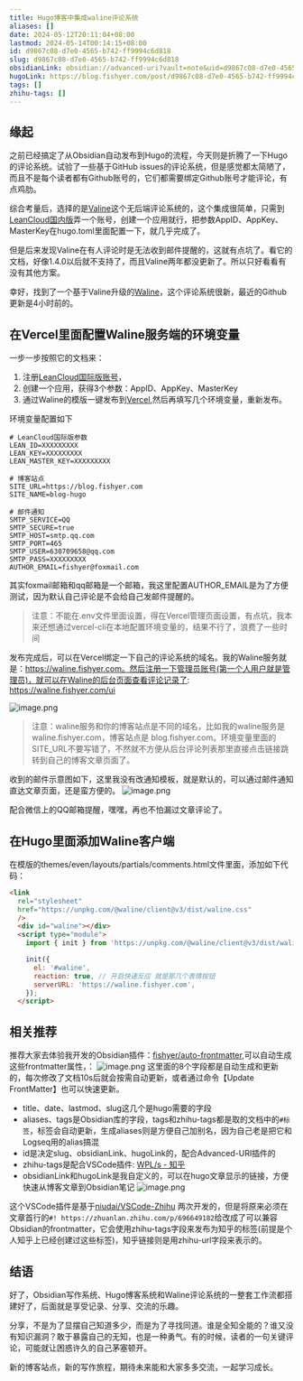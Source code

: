 ```yaml
---
title: Hugo博客中集成waline评论系统
aliases: []
date: 2024-05-12T20:11:04+08:00
lastmod: 2024-05-14T00:14:15+08:00
id: d9867c08-d7e0-4565-b742-ff9994c6d818
slug: d9867c08-d7e0-4565-b742-ff9994c6d818
obsidianLink: obsidian://advanced-uri?vault=note&uid=d9867c08-d7e0-4565-b742-ff9994c6d818
hugoLink: https://blog.fishyer.com/post/d9867c08-d7e0-4565-b742-ff9994c6d818/
tags: []
zhihu-tags: []
---
```


## 缘起

之前已经搞定了从Obsidian自动发布到Hugo的流程，今天则是折腾了一下Hugo的评论系统。试验了一些基于GitHub issues的评论系统，但是感觉都太简陋了，而且不是每个读者都有Github账号的，它们都需要绑定Github账号才能评论，有点鸡肋。

综合考量后，选择的是[Valine](https://valine.js.org/ )这个无后端评论系统的，这个集成很简单，只需到[LeanCloud国内版](https://www.leancloud.cn/ )弄一个账号，创建一个应用就行，把参数AppID、AppKey、MasterKey在hugo.toml里面配置一下，就几乎完成了。

但是后来发现Valine在有人评论时是无法收到邮件提醒的，这就有点坑了。看它的文档，好像1.4.0以后就不支持了，而且Valine两年都没更新了。所以只好看看有没有其他方案。

幸好，找到了一个基于Valine升级的[Waline](https://waline.js.org/guide/get-started/ )，这个评论系统很新，最近的Github更新是4小时前的。

## 在Vercel里面配置Waline服务端的环境变量

一步一步按照它的文档来：
1. 注册[LeanCloud国际版账号](https://console.leancloud.app/apps )，
2. 创建一个应用，获得3个参数：AppID、AppKey、MasterKey
3. 通过Waline的模版一键发布到[Vercel](https://vercel.com),然后再填写几个环境变量，重新发布。

环境变量配置如下
```env
# LeanCloud国际版参数
LEAN_ID=XXXXXXXXX
LEAN_KEY=XXXXXXXXX
LEAN_MASTER_KEY=XXXXXXXXX

# 博客站点
SITE_URL=https://blog.fishyer.com
SITE_NAME=blog-hugo

# 邮件通知
SMTP_SERVICE=QQ
SMTP_SECURE=true
SMTP_HOST=smtp.qq.com
SMTP_PORT=465
SMTP_USER=630709658@qq.com
SMTP_PASS=XXXXXXXXX
AUTHOR_EMAIL=fishyer@foxmail.com
```

其实foxmail邮箱和qq邮箱是一个邮箱，我这里配置AUTHOR_EMAIL是为了方便测试，因为默认自己评论是不会给自己发邮件提醒的。

> 注意：不能在.env文件里面设置，得在Vercel管理页面设置，有点坑，我本来还想通过vercel-cli在本地配置环境变量的，结果不行了，浪费了一些时间

发布完成后，可以在Vercel绑定一下自己的评论系统的域名。我的Waline服务就是：https://waline.fishyer.com。然后注册一下管理员账号(第一个人用户就是管理员)，就可以在Waline的后台页面查看评论记录了: https://waline.fishyer.com/ui

![image.png](https://yupic.oss-cn-shanghai.aliyuncs.com/20240512203725.png)


> 注意：waline服务和你的博客站点是不同的域名，比如我的waline服务是waline.fishyer.com，博客站点是 blog.fishyer.com。环境变量里面的SITE_URL不要写错了，不然就不方便从后台评论列表那里直接点击链接跳转到自己的博客文章页面了。

收到的邮件示意图如下，这里我没有改通知模板，就是默认的，可以通过邮件通知直达文章页面，还是蛮方便的。
![image.png](https://yupic.oss-cn-shanghai.aliyuncs.com/20240512203838.png)

配合微信上的QQ邮箱提醒，嘿嘿，再也不怕漏过文章评论了。


## 在Hugo里面添加Waline客户端

在模版的themes/even/layouts/partials/comments.html文件里面，添加如下代码：
```html
<link
  rel="stylesheet"
  href="https://unpkg.com/@waline/client@v3/dist/waline.css"
  />
  <div id="waline"></div>
  <script type="module">
    import { init } from 'https://unpkg.com/@waline/client@v3/dist/waline.js';

    init({
      el: '#waline',
      reaction: true, // 开启快速反应 就是那几个表情按钮
      serverURL: 'https://waline.fishyer.com',
    });
  </script>

```

## 相关推荐

推荐大家去体验我开发的Obsidian插件：[fishyer/auto-frontmatter](https://github.com/fishyer/auto-frontmatter ),可以自动生成这些frontmatter属性，：
![image.png](https://yupic.oss-cn-shanghai.aliyuncs.com/20240512204210.png)
这里面的8个字段都是自动生成和更新的，每次修改了文档10s后就会按需自动更新，或者通过命令【Update FrontMatter】也可以快速更新。

- title、date、lastmod、slug这几个是hugo需要的字段
- aliases、tags是Obsidian库的字段，tags和zhihu-tags都是取的文档中的`#标签`，标签会自动更新，生成aliases则是方便自己加别名，因为自己老是把它和Logseq用的alias搞混
- id是决定slug、obsidianLink、hugoLink的，配合Advanced-URI插件的
- zhihu-tags是配合VSCode插件: [WPL/s - 知乎](https://marketplace.visualstudio.com/items?itemName=jks-liu.wpls )
- obsidianLink和hugoLink是我自定义的，可以在hugo文章显示的链接，方便快速从博客文章到Obsidian笔记
![image.png](https://yupic.oss-cn-shanghai.aliyuncs.com/20240512211546.png)

这个VSCode插件是基于[niudai/VSCode-Zhihu](https://github.com/niudai/VSCode-Zhihu ) 两次开发的，但是将原来必须在文章首行的`#! https://zhuanlan.zhihu.com/p/696649182`给改成了可以兼容Obsidian的frontmatter，它会使用zhihu-tags字段来发布为知乎的标签(前提是个人知乎上已经创建过这些标签)，知乎链接则是用zhihu-url字段来表示的。


## 结语

好了，Obsidian写作系统、Hugo博客系统和Waline评论系统的一整套工作流都搭建好了，后面就是享受记录、分享、交流的乐趣。

分享，不是为了显摆自己知道多少，而是为了寻找同道。谁是全知全能的？谁又没有知识漏洞？敢于暴露自己的无知，也是一种勇气。有的时候，读者的一句关键评论，可能就让困惑许久的自己茅塞顿开。

新的博客站点，新的写作旅程，期待未来能和大家多多交流，一起学习成长。